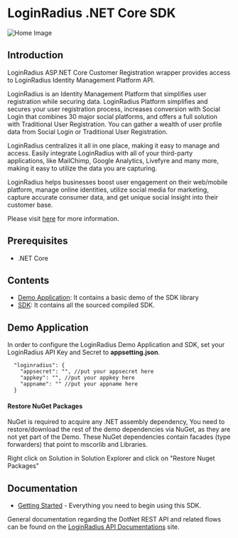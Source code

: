# LoginRadius .NET Core SDK


![Home Image](https://d2lvlj7xfpldmj.cloudfront.net/support/github/banner-1544x500.png)

## Introduction ##

LoginRadius ASP.NET Core Customer Registration wrapper provides access to LoginRadius Identity Management Platform API.

LoginRadius is an Identity Management Platform that simplifies user registration while securing data. LoginRadius Platform simplifies and secures your user registration process, increases conversion with Social Login that combines 30 major social platforms, and offers a full solution with Traditional User Registration. You can gather a wealth of user profile data from Social Login or Traditional User Registration. 

LoginRadius centralizes it all in one place, making it easy to manage and access. Easily integrate LoginRadius with all of your third-party applications, like MailChimp, Google Analytics, Livefyre and many more, making it easy to utilize the data you are capturing.

LoginRadius helps businesses boost user engagement on their web/mobile platform, manage online identities, utilize social media for marketing, capture accurate consumer data, and get unique social insight into their customer base.

Please visit [here](http://www.loginradius.com/) for more information.


## Prerequisites

* .NET Core


## Contents ##

* [Demo Application](https://github.com/LoginRadius/dot-net-core-sdk/Demo): It contains a basic demo of the SDK
library
* [SDK](https://github.com/LoginRadius/dot-net-core-sdk/LoginradiusCoreSdk): It contains all the sourced compiled SDK.

## Demo Application

In order to configure the LoginRadius Demo Application and SDK, set your LoginRadius API Key and Secret to **appsetting.json**.
```
  "loginradius": {
    "appsecret": "", //put your appsecret here
    "appkey": "", //put your appkey here
    "appname": "" //put your appname here
  }
```

#### Restore NuGet Packages

NuGet is required to acquire any .NET assembly dependency, You need to restore/download the rest of the demo dependencies via NuGet, as they are not yet part of the Demo. These NuGet dependencies contain facades (type forwarders) that point to mscorlib and Libraries.

Right click on Solution in Solution Explorer and click on "Restore Nuget Packages"

## Documentation

* [Getting Started](https://docs.loginradius.com/api/v1/sdk-libraries/aspnetcore) - Everything you need to begin using this SDK.


General documentation regarding the DotNet REST API and related flows can be found on the [LoginRadius API Documentations](http://apidocs.loginradius.com/) site. 
